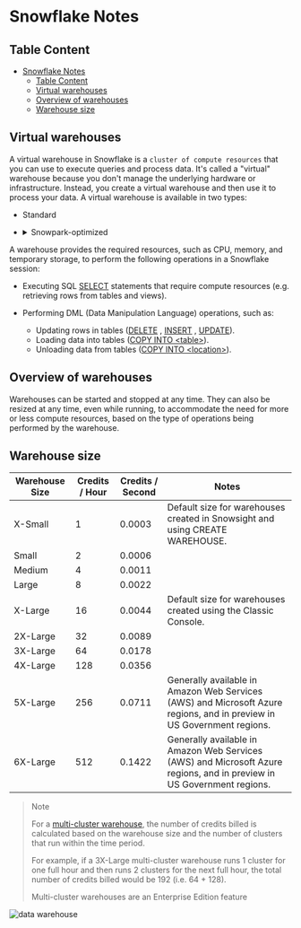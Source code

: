 # Snowflake Notes

## Table Content
- [Snowflake Notes](#snowflake-notes)
  - [Table Content](#table-content)
  - [Virtual warehouses](#virtual-warehouses)
  - [Overview of warehouses](#overview-of-warehouses)
  - [Warehouse size](#warehouse-size)

## Virtual warehouses
A virtual warehouse in Snowflake is a `cluster of compute resources` that you can use to execute queries and process data. It's called a "virtual" warehouse because you don't manage the underlying hardware or infrastructure. Instead, you create a virtual warehouse and then use it to process your data. A virtual warehouse is available in two types:

- Standard

- <details>
  <summary>Snowpark-optimized</summary>

    ## Snowpark-optimized warehouses
    Snowpark-optimized warehouses which provide `16x memory per node` compared to a standard Snowflake virtual warehouse.

    ## When to use a Snowpark-optimized warehouse
    [Snowpark](# "overview-of-warehouses") workloads can be run on both Standard and Snowpark-optimized warehouses. Snowpark-optimized warehouses are recommended for workloads that have large memory requirements such as ML training use cases using a stored procedure on a single virtual warehouse node. Initial creation and resumption of a Snowpark-optimized virtual warehouse may take longer than standard warehouses. Additionally, Snowpark workloads, utilizing UDF or UDTF, may also benefit from Snowpark-optimized warehouses.

    Creating a Snowpark-optimized warehouse
    Use the warehouse_type property in the CREATE WAREHOUSE command to create a new Snowpark-optimized warehouse.

    Create a new Snowpark-optimized warehouse snowpark_opt_wh:

    CREATE OR REPLACE WAREHOUSE snowpark_opt_wh WITH
      WAREHOUSE_SIZE = 'MEDIUM'
      WAREHOUSE_TYPE = 'SNOWPARK-OPTIMIZED';

</details>


A warehouse provides the required resources, such as CPU, memory, and temporary storage, to perform the following operations in a Snowflake session:

- Executing SQL [SELECT](https://docs.snowflake.com/en/sql-reference/sql/select) statements that require compute resources (e.g. retrieving rows from tables and views).

- Performing DML (Data Manipulation Language) operations, such as:

  - Updating rows in tables ([DELETE](https://docs.snowflake.com/en/sql-reference/sql/delete) , [INSERT](https://docs.snowflake.com/en/sql-reference/sql/insert) , [UPDATE](https://docs.snowflake.com/en/sql-reference/sql/update)).
  - Loading data into tables ([COPY INTO \<table>](https://docs.snowflake.com/en/sql-reference/sql/copy-into-table)).
  - Unloading data from tables ([COPY INTO \<location>](https://docs.snowflake.com/en/sql-reference/sql/copy-into-location)).


## Overview of warehouses

Warehouses can be started and stopped at any time. They can also be resized at any time, even while running, to accommodate the need for more or less compute resources, based on the type of operations being performed by the warehouse.

## Warehouse size

| Warehouse Size | Credits / Hour | Credits / Second | Notes |
| -------------- | -------------- | ---------------- | ----- |
| X-Small | 1 | 0.0003 | Default size for warehouses created in Snowsight and using CREATE WAREHOUSE. |
| Small | 2 | 0.0006 
| Medium | 4 | 0.0011
| Large | 8 | 0.0022
| X-Large | 16 | 0.0044 |Default size for warehouses created using the Classic Console.
| 2X-Large | 32 | 0.0089
| 3X-Large | 64 | 0.0178
| 4X-Large | 128 | 0.0356
| 5X-Large | 256 | 0.0711 | Generally available in Amazon Web Services (AWS) and Microsoft Azure regions, and in preview in US Government regions.
| 6X-Large | 512 | 0.1422 | Generally available in Amazon Web Services (AWS) and Microsoft Azure regions, and in preview in US Government regions.


> Note
> 
> For a [multi-cluster warehouse](https://docs.snowflake.com/en/user-guide/warehouses-multicluster), the number of credits billed is calculated based on the warehouse size and the number of clusters that run within the time period.
> 
> For example, if a 3X-Large multi-cluster warehouse runs 1 cluster for one full hour and then runs 2 clusters for the next full hour, the total number of credits billed would be 192 (i.e. 64 + 128).
> 
> Multi-cluster warehouses are an Enterprise Edition feature





![data warehouse](https://www.snowflake.com/wp-content/uploads/2018/07/architecture-imageg4.png)

